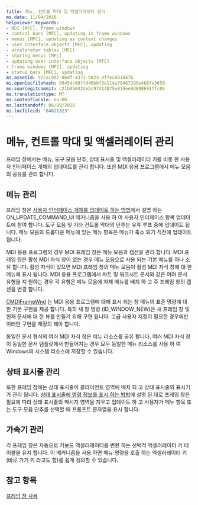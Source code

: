 ```yaml
---
title: 메뉴, 컨트롤 막대 및 액셀러레이터 관리
ms.date: 11/04/2016
helpviewer_keywords:
- MDI [MFC], frame windows
- control bars [MFC], updating in frame windows
- menus [MFC], updating as context changes
- user interface objects [MFC], updating
- accelerator tables [MFC]
- sharing menus [MFC]
- updating user-interface objects [MFC]
- frame windows [MFC], updating
- status bars [MFC], updating
ms.assetid: 97ca1997-06df-4373-b023-4f7ecd81047b
ms.openlocfilehash: 9945dc68ffd46bbf5e114a79467299e4b67e3659
ms.sourcegitcommit: c21b05042debc97d14875e019ee9d698691ffc0b
ms.translationtype: MT
ms.contentlocale: ko-KR
ms.lasthandoff: 06/09/2020
ms.locfileid: "84621323"
---
```

# <a name="managing-menus-control-bars-and-accelerators"></a>메뉴, 컨트롤 막대 및 액셀러레이터 관리

프레임 창에서는 메뉴, 도구 모음 단추, 상태 표시줄 및 액셀러레이터 키를 비롯 한 사용자 인터페이스 개체의 업데이트를 관리 합니다. 또한 MDI 응용 프로그램에서 메뉴 모음의 공유를 관리 합니다.

## <a name="managing-menus"></a>메뉴 관리

프레임 창은 [사용자 인터페이스 개체를 업데이트 하는 방법](how-to-update-user-interface-objects.md)에서 설명 하는 ON_UPDATE_COMMAND_UI 메커니즘을 사용 하 여 사용자 인터페이스 항목 업데이트에 참여 합니다. 도구 모음 및 기타 컨트롤 막대의 단추는 유휴 루프 중에 업데이트 됩니다. 메뉴 모음의 드롭다운 메뉴에 있는 메뉴 항목은 메뉴가 축소 되기 직전에 업데이트 됩니다.

MDI 응용 프로그램의 경우 MDI 프레임 창은 메뉴 모음과 캡션을 관리 합니다. MDI 프레임 창은 활성 MDI 자식 창이 없는 경우 메뉴 모음으로 사용 되는 기본 메뉴를 하나 소유 합니다. 활성 자식이 있으면 MDI 프레임 창의 메뉴 모음이 활성 MDI 자식 창에 대 한 메뉴에 표시 됩니다. MDI 응용 프로그램에서 차트 및 워크시트 문서와 같은 여러 문서 유형을 지 원하는 경우 각 유형은 메뉴 모음에 자체 메뉴를 배치 하 고 주 프레임 창의 캡션을 변경 합니다.

[CMDIFrameWnd](reference/cmdiframewnd-class.md) 는 MDI 응용 프로그램에 대해 표시 되는 창 메뉴의 표준 명령에 대 한 기본 구현을 제공 합니다. 특히 새 창 명령 (ID_WINDOW_NEW)은 새 프레임 창 및 현재 문서에 대 한 뷰를 만들기 위해 구현 됩니다. 고급 사용자 지정이 필요한 경우에만 이러한 구현을 재정의 해야 합니다.

동일한 문서 형식의 여러 MDI 자식 창은 메뉴 리소스를 공유 합니다. 여러 MDI 자식 창이 동일한 문서 템플릿에서 만들어지는 경우 모두 동일한 메뉴 리소스를 사용 하 여 Windows의 시스템 리소스에 저장할 수 있습니다.

## <a name="managing-the-status-bar"></a>상태 표시줄 관리

또한 프레임 창에는 상태 표시줄이 클라이언트 영역에 배치 되 고 상태 표시줄의 표시기가 관리 됩니다. [상태 표시줄에 명령 정보를 표시 하는 방법](how-to-display-command-information-in-the-status-bar.md)에 설명 된 대로 프레임 창은 필요에 따라 상태 표시줄의 메시지 영역을 지우고 업데이트 하 고 사용자가 메뉴 항목 또는 도구 모음 단추를 선택할 때 프롬프트 문자열을 표시 합니다.

## <a name="managing-accelerators"></a>가속기 관리

각 프레임 창은 자동으로 키보드 액셀러레이터를 변환 하는 선택적 액셀러레이터 키 테이블을 유지 합니다. 이 메커니즘을 사용 하면 메뉴 명령을 호출 하는 액셀러레이터 키 (바로 가기 키 라고도 함)를 쉽게 정의할 수 있습니다.

## <a name="see-also"></a>참고 항목

[프레임 창 사용](using-frame-windows.md)
